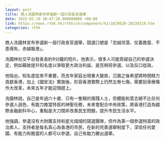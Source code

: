 ```yaml
---
layout: post
title: 商人冼國林宣布參選新一屆行政長官選舉
date: 2022-01-19 10:47:28.000000000 +08:00
link: https://news.rthk.hk/rthk/ch/component/k2/1629520-20220119.htm
categories: rthk
---
```


商人冼國林宣布參選新一屆行政長官選舉，競選口號是「忠誠坦蕩、仗義擔當、不患得失、赤誠報港」。

冼國林社交平台發表長約9分鐘的短片。他表示，很多人可能質疑自己的參選決定，例如藉故提升知名度以爭取更大政治利益、是否夠班參選、以及反口從政。

他指出，知名度從來不重要，而去年家庭出現重大變故，沉澱之後希望將時間精力貢獻香港，加上《國安法》實施後，形容香港實際上仍然五勞七傷，需要刮骨療傷作大改革，未來五年才能迎頭趕上。

冼國林說，自己是年過六十歲、只有一隻眼的傷殘人士，但體能和意志絕不比任何參選人遜色，有能力擔當特首的神聖任務，未來會配合中央政策，將香港打造為國際金融創科中心，重點是大刀闊斧改善民生問題，提升市民生活水平。

他強調，參選沒有大財團支持和星光熠熠的競選團隊，但作為第一個參選特首的政治素人，支持者是每名真心為香港的市民，在新的完善選舉制度下，深信任何愛國、有能力和擔當的人都可以參選，自己有能力勝出選舉。
